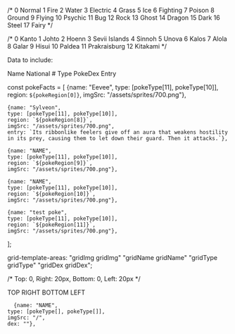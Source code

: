 /*
0 Normal
1 Fire
2 Water
3 Electric 
4 Grass
5 Ice
6 Fighting 
7 Poison 
8 Ground 
9 Flying 
10 Psychic 
11 Bug 
12 Rock 
13 Ghost 
14 Dragon 
15 Dark 
16 Steel 
17 Fairy
*/



/*
0	Kanto
1	Johto
2	Hoenn
3	Sevii Islands
4	Sinnoh
5	Unova
6	Kalos
7	Alola
8	Galar
9	Hisui
10	Paldea
11	Prakraisburg
12	Kitakami
*/

Data to include:

Name
National #
Type
PokeDex Entry





const pokeFacts = [
    {name: "Eevee", 
    type: [pokeType[11], pokeType[10]],  
    region: `${pokeRegion[0]}`, 
    imgSrc: "/assets/sprites/700.png"},

    {name: "Sylveon", 
    type: [pokeType[11], pokeType[10]], 
    region: `${pokeRegion[8]}`, 
    imgSrc: "/assets/sprites/700.png", 
    entry: `Its ribbonlike feelers give off an aura that weakens hostility in its prey, causing them to let down their guard. Then it attacks.`},

    {name: "NAME", 
    type: [pokeType[11], pokeType[10]],  
    region: `${pokeRegion[9]}`, 
    imgSrc: "/assets/sprites/700.png"},

    {name: "NAME", 
    type: [pokeType[11], pokeType[10]],  
    region: `${pokeRegion[10]}`, 
    imgSrc: "/assets/sprites/700.png"},

    {name: "test poke", 
    type: [pokeType[11], pokeType[10]], 
    region: `${pokeRegion[11]}`, 
    imgSrc: "/assets/sprites/700.png"},
];





  grid-template-areas:
  "gridImg gridImg"
  "gridName gridName"
  "gridType gridType"
  "gridDex gridDex";




  /* Top: 0, Right: 20px, Bottom: 0, Left: 20px */

  TOP RIGHT BOTTOM LEFT




      {name: "NAME", 
    type: [pokeType[], pokeType[]],  
    imgSrc: "/",
    dex: ""},